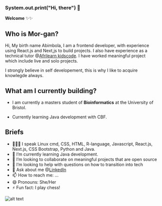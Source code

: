 ### System.out.print(**"Hi, there"**) 👋

**Welcome** ✨✨ 

## **Who is Mor-gan**? 

Hi, My birth name Abimbola, I am a frontend developer, with experience using React.js and Next,js to build projects. I also have experience as a technical tutor @[Afrilearn kidscode](https://kidscode.myafrilearn.com/). I have worked meaningful project which include live and solo projects. 

I strongly believe in self developement, this is why I like to acquire knowlegde always.

## **What am I currently building**? 

- I am currently a masters student  of **Bioinformatics** at the University of Bristol. 

- Currently learning Java development with CBF.

## **Briefs**
- 👨🏾‍💻 I speak Linux cmd, CSS, HTML, R-language, Javascript, React.js, Next.js, CSS Bootstrap, Python and Java.
- 🌱 I’m currently learning Java development.
- 👯 I’m looking to collaborate on meaningful projects that are open source
- 🤔 I’m looking to help with questions on how to transition into tech
- 💬 Ask about me @[LinkedIn](https://www.linkedin.com/public-profile/settings?lipi=urn%3Ali%3Apage%3Ad_flagship3_profile_self_edit_contact-info%3BJN50HmrqTomFF3inG9SGVw%3D%3D)
- 📫 How to reach me: ...
- 😄 Pronouns: She/Her
- ⚡ Fun fact: I play chess!

![alt text](https://github.com/[username]/[reponame]/blob/[branch]/image.jpg?raw=true)



